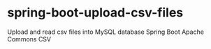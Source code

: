 # spring-boot-upload-csv-files
Upload and read csv files into MySQL database
Spring Boot
Apache Commons CSV
